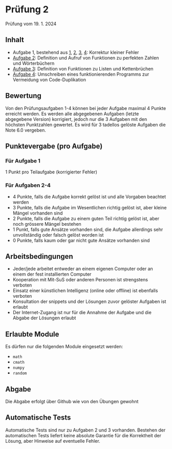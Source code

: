 ﻿<!-- -*- coding: utf-8 -*- -->

# Prüfung 2

Prüfung vom 19. 1. 2024

## Inhalt

- Aufgabe 1, bestehend aus [1](exam-1.1.py), [2](exam-1.2.py), [3](exam-1.3.py), [4](exam-1.4.py): Korrektur kleiner Fehler
- [Aufgabe 2](exam-2.py): Definition und Aufruf von Funktionen zu perfekten Zahlen und Wörterbüchern
- [Aufgabe 3](exam-3.py): Definition von Funktionen zu Listen und Kettenbrüchen
- [Aufgabe 4](exam-4.py): Umschreiben eines funktionierenden Programms zur Vermeidung von Code-Duplikation

## Bewertung

Von den Prüfungsaufgaben 1-4 können bei jeder Aufgabe maximal 4 Punkte erreicht werden.
Es werden alle abgegebenen Aufgaben (letzte abgegebene Version) korrigiert, jedoch nur die 3 Aufgaben mit den höchsten Punktzahlen gewertet.
Es wird für 3 tadellos gelöste Aufgaben die Note 6.0 vergeben.

## Punktevergabe (pro Aufgabe)

### Für Aufgabe 1
1 Punkt pro Teilaufgabe (korrigierter Fehler)

### Für Aufgaben 2-4
- 4 Punkte, falls die Aufgabe korrekt gelöst ist und alle Vorgaben beachtet werden
- 3 Punkte, falls die Aufgabe im Wesentlichen richtig gelöst ist, aber kleine Mängel vorhanden sind
- 2 Punkte, falls die Aufgabe zu einem guten Teil richtig gelöst ist, aber noch grössere Mängel bestehen
- 1 Punkt, falls gute Ansätze vorhanden sind, die Aufgabe allerdings sehr unvollständig oder falsch gelöst worden ist
- 0 Punkte, falls kaum oder gar nicht gute Ansätze vorhanden sind

## Arbeitsbedingungen

- Jeder/jede arbeitet entweder an einem eigenen Computer oder an einem der fest installierten Computer
- Kooperation mit Mit-SuS oder anderen Personen ist strengstens verboten
- Einsatz einer künstlichen Intelligenz (online oder offline) ist ebenfalls verboten
- Konsultation der snippets und der Lösungen zuvor gelöster Aufgaben ist erlaubt
- Der Internet-Zugang ist nur für die Annahme der Aufgabe und die Abgabe der Lösungen erlaubt

## Erlaubte Module

Es dürfen nur die folgenden Module eingesetzt werden:

- `math`
- `cmath`
- `numpy`
- `random`

## Abgabe

Die Abgabe erfolgt über Github wie von den Übungen gewohnt

## Automatische Tests

Automatische Tests sind nur zu Aufgaben 2 und 3 vorhanden. Bestehen der automatischen Tests liefert keine absolute Garantie für die Korrektheit der Lösung, aber Hinweise auf eventuelle Fehler.
